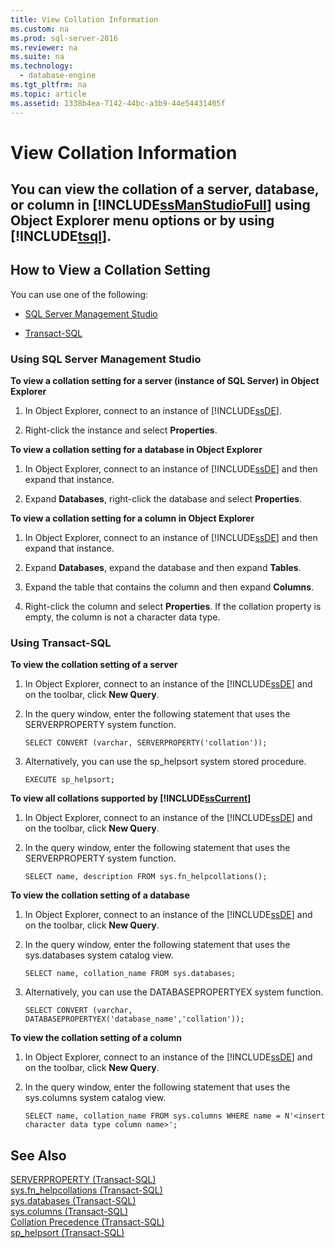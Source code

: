 ```yaml
---
title: View Collation Information
ms.custom: na
ms.prod: sql-server-2016
ms.reviewer: na
ms.suite: na
ms.technology: 
  - database-engine
ms.tgt_pltfrm: na
ms.topic: article
ms.assetid: 1338b4ea-7142-44bc-a3b9-44e54431405f
---
```

# View Collation Information
    
##  <a name="Top"></a> You can view the collation of a server, database, or column in [!INCLUDE[ssManStudioFull](../../Topics/TopicNameContainA/includes/ssManStudioFull_md.md)] using Object Explorer menu options or by using [!INCLUDE[tsql](../../Topics/TopicNameContainA/includes/tsql_md.md)].  
  
##  <a name="Procedures"></a> How to View a Collation Setting  
 You can use one of the following:  
  
-   [SQL Server Management Studio](#SSMSProcedure)  
  
-   [Transact-SQL](#TsqlProcedure)  
  
###  <a name="SSMSProcedure"></a> Using SQL Server Management Studio  
 **To view a collation setting for a server (instance of SQL Server) in Object Explorer**  
  
1.  In Object Explorer, connect to an instance of [!INCLUDE[ssDE](../../Topics/TopicNameContainA/includes/ssDE_md.md)].  
  
2.  Right-click the instance and select **Properties**.  
  
 **To view a collation setting for a database in Object Explorer**  
  
1.  In Object Explorer, connect to an instance of [!INCLUDE[ssDE](../../Topics/TopicNameContainA/includes/ssDE_md.md)] and then expand that instance.  
  
2.  Expand **Databases**, right-click the database and select **Properties**.  
  
 **To view a collation setting for a column in Object Explorer**  
  
1.  In Object Explorer, connect to an instance of [!INCLUDE[ssDE](../../Topics/TopicNameContainA/includes/ssDE_md.md)] and then expand that instance.  
  
2.  Expand **Databases**, expand the database and then expand **Tables**.  
  
3.  Expand the table that contains the column and then expand **Columns**.  
  
4.  Right-click the column and select **Properties**. If the collation property is empty, the column is not a character data type.  
  
###  <a name="TsqlProcedure"></a> Using Transact-SQL  
 **To view the collation setting of a server**  
  
1.  In Object Explorer, connect to an instance of the [!INCLUDE[ssDE](../../Topics/TopicNameContainA/includes/ssDE_md.md)] and on the toolbar, click **New Query**.  
  
2.  In the query window, enter the following statement that uses the SERVERPROPERTY system function.  
  
    ```  
    SELECT CONVERT (varchar, SERVERPROPERTY('collation'));  
    ```  
  
3.  Alternatively, you can use the sp_helpsort system stored procedure.  
  
    ```  
    EXECUTE sp_helpsort;  
    ```  
  
 **To view all collations supported by [!INCLUDE[ssCurrent](../../Topics/TopicNameContainA/includes/ssCurrent_md.md)]**  
  
1.  In Object Explorer, connect to an instance of the [!INCLUDE[ssDE](../../Topics/TopicNameContainA/includes/ssDE_md.md)] and on the toolbar, click **New Query**.  
  
2.  In the query window, enter the following statement that uses the SERVERPROPERTY system function.  
  
    ```  
    SELECT name, description FROM sys.fn_helpcollations();  
    ```  
  
 **To view the collation setting of a database**  
  
1.  In Object Explorer, connect to an instance of the [!INCLUDE[ssDE](../../Topics/TopicNameContainA/includes/ssDE_md.md)] and on the toolbar, click **New Query**.  
  
2.  In the query window, enter the following statement that uses the sys.databases system catalog view.  
  
    ```  
    SELECT name, collation_name FROM sys.databases;  
    ```  
  
3.  Alternatively, you can use the DATABASEPROPERTYEX system function.  
  
    ```  
    SELECT CONVERT (varchar, DATABASEPROPERTYEX('database_name','collation'));  
    ```  
  
 **To view the collation setting of a column**  
  
1.  In Object Explorer, connect to an instance of the [!INCLUDE[ssDE](../../Topics/TopicNameContainA/includes/ssDE_md.md)] and on the toolbar, click **New Query**.  
  
2.  In the query window, enter the following statement that uses the sys.columns system catalog view.  
  
    ```  
    SELECT name, collation_name FROM sys.columns WHERE name = N'<insert character data type column name>';  
    ```  
  
## See Also  
 [SERVERPROPERTY &#40;Transact-SQL&#41;](../Topic/SERVERPROPERTY%20\(Transact-SQL\).md)   
 [sys.fn_helpcollations &#40;Transact-SQL&#41;](../Topic/sys.fn_helpcollations%20\(Transact-SQL\).md)   
 [sys.databases &#40;Transact-SQL&#41;](../Topic/sys.databases%20\(Transact-SQL\).md)   
 [sys.columns &#40;Transact-SQL&#41;](../Topic/sys.columns%20\(Transact-SQL\).md)   
 [Collation Precedence &#40;Transact-SQL&#41;](../Topic/Collation%20Precedence%20\(Transact-SQL\).md)   
 [sp_helpsort &#40;Transact-SQL&#41;](../Topic/sp_helpsort%20\(Transact-SQL\).md)  
  
  